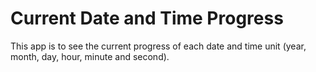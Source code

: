 # Current Date and Time Progress

This app is to see the current progress of each date and time unit (year, month, day, hour, minute and second).